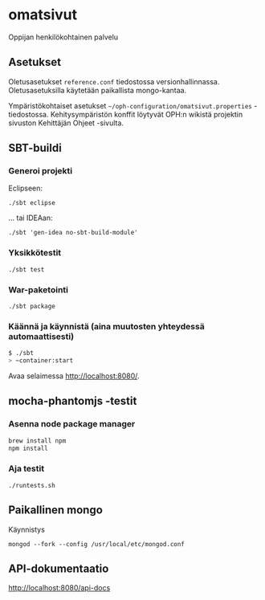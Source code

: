 # omatsivut #

Oppijan henkilökohtainen palvelu

## Asetukset

Oletusasetukset `reference.conf` tiedostossa versionhallinnassa. Oletusasetuksilla käytetään paikallista mongo-kantaa.

Ympäristökohtaiset asetukset `~/oph-configuration/omatsivut.properties` -tiedostossa.
Kehitysympäristön konffit löytyvät OPH:n wikistä projektin sivuston Kehittäjän Ohjeet -sivulta.

## SBT-buildi

### Generoi projekti

Eclipseen:

`./sbt eclipse`

... tai IDEAan:

`./sbt 'gen-idea no-sbt-build-module'`

### Yksikkötestit

`./sbt test`

### War-paketointi

`./sbt package`

### Käännä ja käynnistä (aina muutosten yhteydessä automaattisesti) ##

```sh
$ ./sbt
> ~container:start
```

Avaa selaimessa [http://localhost:8080/](http://localhost:8080/).

## mocha-phantomjs -testit

### Asenna node package manager

```sh
brew install npm
npm install
```

### Aja testit

`./runtests.sh`

## Paikallinen mongo

Käynnistys

`mongod --fork --config /usr/local/etc/mongod.conf`

## API-dokumentaatio

[http://localhost:8080/api-docs](http://localhost:8080/api-docs)
